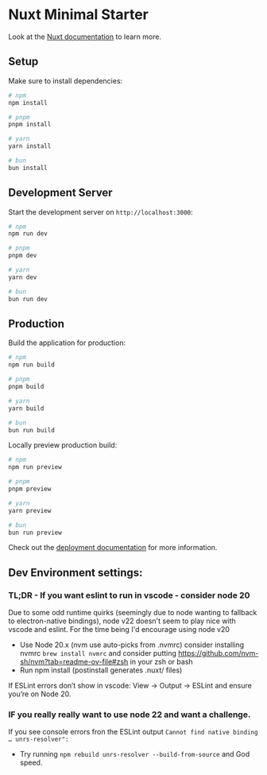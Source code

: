 # Nuxt Minimal Starter

Look at the [Nuxt documentation](https://nuxt.com/docs/getting-started/introduction) to learn more.

## Setup

Make sure to install dependencies:

```bash
# npm
npm install

# pnpm
pnpm install

# yarn
yarn install

# bun
bun install
```

## Development Server

Start the development server on `http://localhost:3000`:

```bash
# npm
npm run dev

# pnpm
pnpm dev

# yarn
yarn dev

# bun
bun run dev
```

## Production

Build the application for production:

```bash
# npm
npm run build

# pnpm
pnpm build

# yarn
yarn build

# bun
bun run build
```

Locally preview production build:

```bash
# npm
npm run preview

# pnpm
pnpm preview

# yarn
yarn preview

# bun
bun run preview
```

Check out the [deployment documentation](https://nuxt.com/docs/getting-started/deployment) for more information.

## Dev Environment settings:

### TL;DR - If you want eslint to run in vscode - consider node 20

Due to some odd runtime quirks (seemingly due to node wanting to fallback to electron-native bindings), node v22 doesn't seem to play nice with vscode and eslint. For the time being I'd encourage using node v20

- Use Node 20.x (nvm use auto-picks from .nvmrc) consider installing nvmrc `brew install nvmrc` and consider putting https://github.com/nvm-sh/nvm?tab=readme-ov-file#zsh in your zsh or bash
- Run npm install (postinstall generates .nuxt/ files)

If ESLint errors don’t show in vscode: View → Output → ESLint and ensure you’re on Node 20.

### IF you really really want to use node 22 and want a challenge.

If you see console errors fron the ESLint output `Cannot find native binding … unrs-resolver":`

- Try running `npm rebuild unrs-resolver --build-from-source` and God speed.
